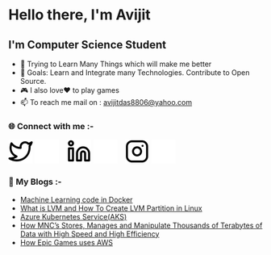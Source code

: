 # Hello there, I'm Avijit

## I'm Computer Science Student
- 🌱 Trying to Learn Many Things which will make me better  
- 🥅 Goals: Learn and Integrate many Technologies. Contribute to Open Source.
- 🎮 I also love❤️ to play games
- 📫 To reach me mail on : avijitdas8806@yahoo.com

### 🌐 Connect with me :-

[![Twitter](./img/twitter-light.svg)](https://twitter.com/AvijitD22#gh-light-mode-only)
[![Twitter](./img/twitter-dark.svg)](https://twitter.com/AvijitD22#gh-dark-mode-only)
&nbsp;&nbsp;
[![LinkedIN](./img/linkedin-light.svg)](https://www.linkedin.com/in/das-avijit/#gh-light-mode-only)
[![LinkedIN](./img/linkedin-dark.svg)](https://www.linkedin.com/in/das-avijit/#gh-dark-mode-only)
&nbsp;&nbsp;
[![Instagram](./img/instagram-light.svg)](https://www.instagram.com/AvijitD22/#gh-light-mode-only)
[![Instagram](./img/instagram-dark.svg)](https://www.instagram.com/AvijitD22/#gh-dark-mode-only)

### 📕 My Blogs :-

- [Machine Learning code in Docker](https://avijit-das.medium.com/how-to-run-machine-learning-code-in-docker-container-47f9cb73afdf)
- [What is LVM and How To Create LVM Partition in Linux](https://avijit-das.medium.com/what-is-lvm-and-how-to-create-lvm-partition-in-linux-b08972d22bad)
- [ Azure Kubernetes Service(AKS)](https://avijit-das.medium.com/industry-use-cases-of-azure-kubernetes-service-aks-48dc376e3088)
- [How MNC’s Stores, Manages and Manipulate Thousands of Terabytes of Data with High Speed and High Efficiency](https://avijit-das.medium.com/how-big-mncs-like-google-facebook-instagram-etc-547b018b1a89)
- [How Epic Games uses AWS](https://avijit-das.medium.com/how-game-publishers-like-epic-games-use-aws-10a35a8f6281)
